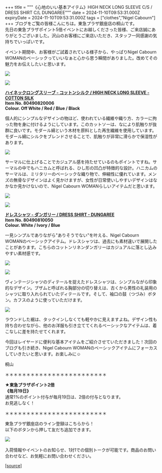 +++
title = """《心地のいい基本アイテム》HIGH NECK LONG SLEEVE C/S / DRESS SHIRT C/L DUNGAREE"""
date = 2024-11-10T09:53:31.000Z
expiryDate = 2024-11-10T09:53:31.000Z
tags = ["clothes","Nigel Cabourn"]
+++
ブログをご覧の皆様こんにちは。東急プラザ銀座店の桐山です。  
先日の東急プラザポイント5倍イベントにお越しくださった皆様、ご来店誠にありがとうございました。沢山のお客様にご来店いただき、スタッフ一同感謝の気持ちでいっぱいです。   
  
イベント期間中、お客様がご試着されている様子から、やっぱりNigel Cabourn WOMANのベーシックっていいなぁと心から思う瞬間がありました。改めてその魅力をお伝えしたいと思います。

![](https://cdn.shopify.com/s/files/1/0094/9295/5196/files/IMG_1100_bc0d4a34-787a-425b-b828-e503e0e85ff8_480x480.jpg?v=1731231106)

![](https://cdn.shopify.com/s/files/1/0094/9295/5196/files/IMG_0979_5e411b73-7577-49dd-9c75-7b53c12df082_480x480.jpg?v=1731213350)

**[ハイネックロングスリーブ ‐ コットンシルク / HIGH NECK LONG SLEEVE - COTTON SILK](https://cabourn.jp/products/80490820006?_pos=23&_fid=267cd1d6b&_ss=c)  
Item No. 80490820006**  
**Colour. Off White / Red / Blue / Black**

個人的にシンプルなデザインの物ほど、使われている繊維や織り方、カラーに拘った物を身に付けるようにしています。このカットソーは、なにより肌触りが抜群に良いです。モダール綿という木材を原料とした再生繊維を使用しています。モダール綿にシルクをブレンドさせることで、肌触りが非常に滑らかで保湿性があります。

![](https://cdn.shopify.com/s/files/1/0094/9295/5196/files/80490820006-6_1ee52419-a17a-412e-afe4-d6426f279ba7_480x480.jpg?v=1731232000)

サーマルに仕上げることでカジュアル感を持たせているのもポイントですね。サーマルの中でもハニカムと呼ばれる、ひし形の凹凸が特徴的な設計。ハニカムのサーマルは、ミリタリーのベーシックな織り物で、伸縮性に優れています。メンズの無骨なデザインはよく見かけますが、女性が日常使いしやすいデザインはなかなか見かけないので、Nigel Cabourn WOMANらしいアイテムだと思います。

![](https://cdn.shopify.com/s/files/1/0094/9295/5196/files/IMG_1054_89c76820-d256-4435-bfd9-2ad2319eaa57_480x480.jpg?v=1731232196)

![](https://cdn.shopify.com/s/files/1/0094/9295/5196/files/IMG_0969_dfebb163-1c4d-48c1-ba2b-daf3a3a91fab_480x480.jpg?v=1731213397)

[**ドレスシャツ - ダンガリー / DRESS SHIRT - DUNGAREE**](https://cabourn.jp/products/80490810050?_pos=41&_fid=267cd1d6b&_ss=c)  
**Item No. 80490810050**  
**Colour. White / Ivory / Blue**

一見シンプルでありながら"ありそうでない"を叶える、Nigel Cabourn WOMANのベーシックアイテム。ドレスシャツは、過去にも素材違いで展開したことがあります。こちらのコットンリネンダンガリーはカジュアルに落とし込みやすい素材感です。

![](https://cdn.shopify.com/s/files/1/0094/9295/5196/files/IMG_1143_05eb54ae-0b62-4dc7-b809-b554ed34b11e_480x480.jpg?v=1731231633)

![](https://cdn.shopify.com/s/files/1/0094/9295/5196/files/IMG_1153_480x480.jpg?v=1731230956)

ヴィンテージシャツのディテールを捉えたドレスシャツは、シンプルながら印象的なデザイン。ブザムと呼ばれる胸部分の切り替えは、古くから男性の礼装用のシャツに取り入れられていたディテールです。そして、袖口の鼓（つづみ）ボタン。カフスのように使っていただけます。

![](https://cdn.shopify.com/s/files/1/0094/9295/5196/files/IMG_1168_e910a55d-a6d1-4ded-a0e1-a4b25447478f_480x480.jpg?v=1731230977)

ラウンドした裾は、タックインしなくても軽やかに見えますよね。デザイン性も持ち合わせながら、他のお洋服も引き立ててくれるベーシックなアイテムは、着こなしに差を持たせてくれます。

今回はレイヤードに便利な基本アイテムをご紹介させていただきました！次回のブログも引き続き、Nigel Cabourn WOMANのベーシックアイテムにフォーカスしていきたいと思います。お楽しみに☺︎

桐山

＊＊＊＊＊＊＊＊＊＊＊＊＊＊＊＊＊＊＊＊＊＊＊＊  
  
**★東急プラザポイント2倍  
《毎月19日》**  
通常1%のポイント付与が毎月19日は、2倍の付与となります。  
お見逃しなく！  
  
＊＊＊＊＊＊＊＊＊＊＊＊＊＊＊＊＊＊＊＊＊＊＊＊

東急プラザ銀座店のライン登録はこちらから！  
以下のボタンから押して友だち追加できます。 

[![](https://scdn.line-apps.com/n/line_add_friends/btn/ja.png)](https://lin.ee/BYB8FHk) 

入荷情報やイベントのお知らせ、1対1での個別トークが可能です。商品のお問い合わせなど、お気軽にお問い合わせください。

[[source]](https://cabourn.jp/blogs/shop-info/tokyuplazaginza20241110)
